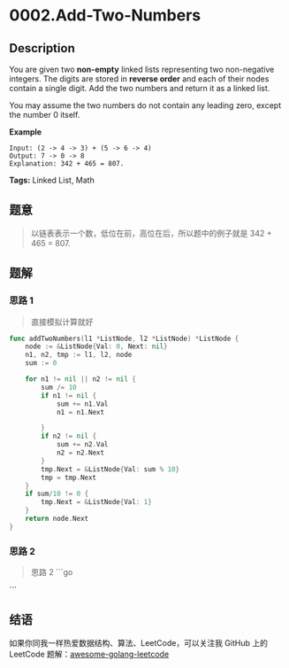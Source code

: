 # 0002.Add-Two-Numbers

## Description

You are given two **non-empty** linked lists representing two non-negative integers. The digits are stored in **reverse order** and each of their nodes contain a single digit. Add the two numbers and return it as a linked list.

You may assume the two numbers do not contain any leading zero, except the number 0 itself.

**Example**

```text
Input: (2 -> 4 -> 3) + (5 -> 6 -> 4)
Output: 7 -> 0 -> 8
Explanation: 342 + 465 = 807.
```

**Tags:** Linked List, Math

## 题意

> 以链表表示一个数，低位在前，高位在后，所以题中的例子就是 342 + 465 = 807.

## 题解

### 思路 1

> 直接模拟计算就好

```go
func addTwoNumbers(l1 *ListNode, l2 *ListNode) *ListNode {
    node := &ListNode{Val: 0, Next: nil}
    n1, n2, tmp := l1, l2, node
    sum := 0

    for n1 != nil || n2 != nil {
        sum /= 10
        if n1 != nil {
            sum += n1.Val
            n1 = n1.Next

        }
        if n2 != nil {
            sum += n2.Val
            n2 = n2.Next
        }
        tmp.Next = &ListNode{Val: sum % 10}
        tmp = tmp.Next
    }
    if sum/10 != 0 {
        tmp.Next = &ListNode{Val: 1}
    }
    return node.Next
}
```

### 思路 2

> 思路 2 \`\`\`go

\`\`\`

## 结语

如果你同我一样热爱数据结构、算法、LeetCode，可以关注我 GitHub 上的 LeetCode 题解：[awesome-golang-leetcode](https://github.com/kylesliu/awesome-golang-algorithm)
